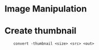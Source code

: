 Image Manipulation
==================

# Create thumbnail

```
	convert -thumbnail <size> <src> <out>
```
